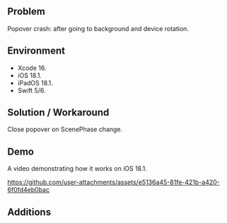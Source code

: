 ## Problem


Popover crash: after going to background and device rotation.


## Environment


- Xcode 16.
- iOS 18.1.
- iPadOS 18.1.
- Swift 5/6.


## Solution / Workaround


Close popover on ScenePhase change.


## Demo


A video demonstrating how it works on iOS 18.1.


https://github.com/user-attachments/assets/e5136a45-81fe-421b-a420-6f0fd4eb0bac


## Additions

